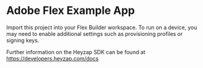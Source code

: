 # Adobe Flex Example App

Import this project into your Flex Builder workspace. To run on a device, you may need to enable additional settings such as provisioning profiles or signing keys.

Further information on the Heyzap SDK can be found at https://developers.heyzap.com/docs
